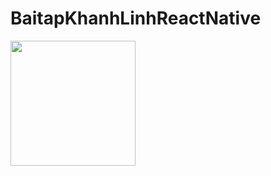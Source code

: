 # BaitapKhanhLinhReactNative
<img src="https://www.facebook.com/photo.php?fbid=139416287419396&set=a.139416317419393&type=3&theater" width="200"/> 

